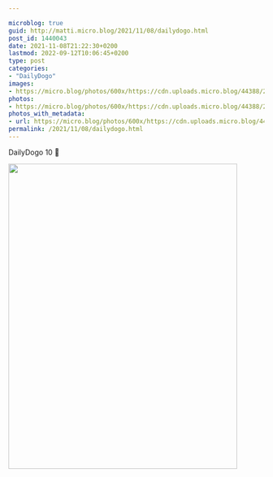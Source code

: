 ```yaml
---

microblog: true
guid: http://matti.micro.blog/2021/11/08/dailydogo.html
post_id: 1440043
date: 2021-11-08T21:22:30+0200
lastmod: 2022-09-12T10:06:45+0200
type: post
categories:
- "DailyDogo"
images:
- https://micro.blog/photos/600x/https://cdn.uploads.micro.blog/44388/2021/a390bec09c.jpg
photos:
- https://micro.blog/photos/600x/https://cdn.uploads.micro.blog/44388/2021/a390bec09c.jpg
photos_with_metadata:
- url: https://micro.blog/photos/600x/https://cdn.uploads.micro.blog/44388/2021/a390bec09c.jpg
permalink: /2021/11/08/dailydogo.html
---
```

DailyDogo 10 🐶

<img src="https://micro.blog/photos/600x/https://blog.martin-haehnel.de/uploads/2021/a390bec09c.jpg" width="450" height="600" alt="" />
